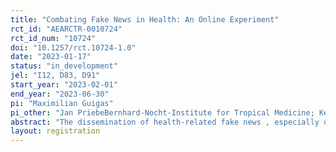 ```yaml
---
title: "Combating Fake News in Health: An Online Experiment"
rct_id: "AEARCTR-0010724"
rct_id_num: "10724"
doi: "10.1257/rct.10724-1.0"
date: "2023-01-17"
status: "in_development"
jel: "I12, D83, D91"
start_year: "2023-02-01"
end_year: "2023-06-30"
pi: "Maximilian Guigas"
pi_other: "Jan PriebeBernhard-Nocht-Institute for Tropical Medicine; Kerstin UnfriedBernhard-Nocht-Institute for Tropical Medicine"
abstract: "The dissemination of health-related fake news , especially on social media platforms, is a strong thread to the efficient provision of health care. Several media platforms have recently established tools to combat the spread of fake news. In this research project, we aim to assess the effectiveness of such tools, and elaborate on the underlying psychological mechanisms. Specifically, we will conduct an online survey experiment in six sub-Saharan African countries via Facebook to evaluate the impact of two kinds of such tools – a pre- and a debunking tool - on individuals’ sharing behavior. Moreover, our experimental set-up allows to shed light on the causal impact of confirmatory search behavior and article accuracy on the impact of these tools on people’s article sharing behavior. We consider two indicators of sharing behavior: (i) intentions (willingness to share) and (ii) action (clicking a Facebook sharing  button). Apart from the impacts of those tools, we plan to analyze differences in sharing behavior regarding sociodemographic factors, personality and risk aversion, prior health and vaccination attitudes and own health and vaccination history."
layout: registration
---
```


